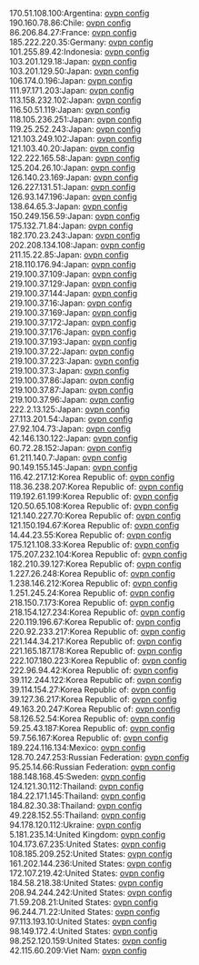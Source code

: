170.51.108.100:Argentina: [ovpn config](vpn/170_51_108_100.ovpn)  
190.160.78.86:Chile: [ovpn config](vpn/190_160_78_86.ovpn)  
86.206.84.27:France: [ovpn config](vpn/86_206_84_27.ovpn)  
185.222.220.35:Germany: [ovpn config](vpn/185_222_220_35.ovpn)  
101.255.89.42:Indonesia: [ovpn config](vpn/101_255_89_42.ovpn)  
103.201.129.18:Japan: [ovpn config](vpn/103_201_129_18.ovpn)  
103.201.129.50:Japan: [ovpn config](vpn/103_201_129_50.ovpn)  
106.174.0.196:Japan: [ovpn config](vpn/106_174_0_196.ovpn)  
111.97.171.203:Japan: [ovpn config](vpn/111_97_171_203.ovpn)  
113.158.232.102:Japan: [ovpn config](vpn/113_158_232_102.ovpn)  
116.50.51.119:Japan: [ovpn config](vpn/116_50_51_119.ovpn)  
118.105.236.251:Japan: [ovpn config](vpn/118_105_236_251.ovpn)  
119.25.252.243:Japan: [ovpn config](vpn/119_25_252_243.ovpn)  
121.103.249.102:Japan: [ovpn config](vpn/121_103_249_102.ovpn)  
121.103.40.20:Japan: [ovpn config](vpn/121_103_40_20.ovpn)  
122.222.165.58:Japan: [ovpn config](vpn/122_222_165_58.ovpn)  
125.204.26.10:Japan: [ovpn config](vpn/125_204_26_10.ovpn)  
126.140.23.169:Japan: [ovpn config](vpn/126_140_23_169.ovpn)  
126.227.131.51:Japan: [ovpn config](vpn/126_227_131_51.ovpn)  
126.93.147.196:Japan: [ovpn config](vpn/126_93_147_196.ovpn)  
138.64.65.3:Japan: [ovpn config](vpn/138_64_65_3.ovpn)  
150.249.156.59:Japan: [ovpn config](vpn/150_249_156_59.ovpn)  
175.132.71.84:Japan: [ovpn config](vpn/175_132_71_84.ovpn)  
182.170.23.243:Japan: [ovpn config](vpn/182_170_23_243.ovpn)  
202.208.134.108:Japan: [ovpn config](vpn/202_208_134_108.ovpn)  
211.15.22.85:Japan: [ovpn config](vpn/211_15_22_85.ovpn)  
218.110.176.94:Japan: [ovpn config](vpn/218_110_176_94.ovpn)  
219.100.37.109:Japan: [ovpn config](vpn/219_100_37_109.ovpn)  
219.100.37.129:Japan: [ovpn config](vpn/219_100_37_129.ovpn)  
219.100.37.144:Japan: [ovpn config](vpn/219_100_37_144.ovpn)  
219.100.37.16:Japan: [ovpn config](vpn/219_100_37_16.ovpn)  
219.100.37.169:Japan: [ovpn config](vpn/219_100_37_169.ovpn)  
219.100.37.172:Japan: [ovpn config](vpn/219_100_37_172.ovpn)  
219.100.37.176:Japan: [ovpn config](vpn/219_100_37_176.ovpn)  
219.100.37.193:Japan: [ovpn config](vpn/219_100_37_193.ovpn)  
219.100.37.22:Japan: [ovpn config](vpn/219_100_37_22.ovpn)  
219.100.37.223:Japan: [ovpn config](vpn/219_100_37_223.ovpn)  
219.100.37.3:Japan: [ovpn config](vpn/219_100_37_3.ovpn)  
219.100.37.86:Japan: [ovpn config](vpn/219_100_37_86.ovpn)  
219.100.37.87:Japan: [ovpn config](vpn/219_100_37_87.ovpn)  
219.100.37.96:Japan: [ovpn config](vpn/219_100_37_96.ovpn)  
222.2.13.125:Japan: [ovpn config](vpn/222_2_13_125.ovpn)  
27.113.201.54:Japan: [ovpn config](vpn/27_113_201_54.ovpn)  
27.92.104.73:Japan: [ovpn config](vpn/27_92_104_73.ovpn)  
42.146.130.122:Japan: [ovpn config](vpn/42_146_130_122.ovpn)  
60.72.28.152:Japan: [ovpn config](vpn/60_72_28_152.ovpn)  
61.211.140.7:Japan: [ovpn config](vpn/61_211_140_7.ovpn)  
90.149.155.145:Japan: [ovpn config](vpn/90_149_155_145.ovpn)  
116.42.217.12:Korea Republic of: [ovpn config](vpn/116_42_217_12.ovpn)  
118.36.238.207:Korea Republic of: [ovpn config](vpn/118_36_238_207.ovpn)  
119.192.61.199:Korea Republic of: [ovpn config](vpn/119_192_61_199.ovpn)  
120.50.65.108:Korea Republic of: [ovpn config](vpn/120_50_65_108.ovpn)  
121.140.227.70:Korea Republic of: [ovpn config](vpn/121_140_227_70.ovpn)  
121.150.194.67:Korea Republic of: [ovpn config](vpn/121_150_194_67.ovpn)  
14.44.23.55:Korea Republic of: [ovpn config](vpn/14_44_23_55.ovpn)  
175.121.108.33:Korea Republic of: [ovpn config](vpn/175_121_108_33.ovpn)  
175.207.232.104:Korea Republic of: [ovpn config](vpn/175_207_232_104.ovpn)  
182.210.39.127:Korea Republic of: [ovpn config](vpn/182_210_39_127.ovpn)  
1.227.26.248:Korea Republic of: [ovpn config](vpn/1_227_26_248.ovpn)  
1.238.146.212:Korea Republic of: [ovpn config](vpn/1_238_146_212.ovpn)  
1.251.245.24:Korea Republic of: [ovpn config](vpn/1_251_245_24.ovpn)  
218.150.7.173:Korea Republic of: [ovpn config](vpn/218_150_7_173.ovpn)  
218.154.127.234:Korea Republic of: [ovpn config](vpn/218_154_127_234.ovpn)  
220.119.196.67:Korea Republic of: [ovpn config](vpn/220_119_196_67.ovpn)  
220.92.233.217:Korea Republic of: [ovpn config](vpn/220_92_233_217.ovpn)  
221.144.34.217:Korea Republic of: [ovpn config](vpn/221_144_34_217.ovpn)  
221.165.187.178:Korea Republic of: [ovpn config](vpn/221_165_187_178.ovpn)  
222.107.180.223:Korea Republic of: [ovpn config](vpn/222_107_180_223.ovpn)  
222.96.94.42:Korea Republic of: [ovpn config](vpn/222_96_94_42.ovpn)  
39.112.244.122:Korea Republic of: [ovpn config](vpn/39_112_244_122.ovpn)  
39.114.154.27:Korea Republic of: [ovpn config](vpn/39_114_154_27.ovpn)  
39.127.36.217:Korea Republic of: [ovpn config](vpn/39_127_36_217.ovpn)  
49.163.20.247:Korea Republic of: [ovpn config](vpn/49_163_20_247.ovpn)  
58.126.52.54:Korea Republic of: [ovpn config](vpn/58_126_52_54.ovpn)  
59.25.43.187:Korea Republic of: [ovpn config](vpn/59_25_43_187.ovpn)  
59.7.56.167:Korea Republic of: [ovpn config](vpn/59_7_56_167.ovpn)  
189.224.116.134:Mexico: [ovpn config](vpn/189_224_116_134.ovpn)  
128.70.247.253:Russian Federation: [ovpn config](vpn/128_70_247_253.ovpn)  
95.25.14.66:Russian Federation: [ovpn config](vpn/95_25_14_66.ovpn)  
188.148.168.45:Sweden: [ovpn config](vpn/188_148_168_45.ovpn)  
124.121.30.112:Thailand: [ovpn config](vpn/124_121_30_112.ovpn)  
184.22.171.145:Thailand: [ovpn config](vpn/184_22_171_145.ovpn)  
184.82.30.38:Thailand: [ovpn config](vpn/184_82_30_38.ovpn)  
49.228.152.55:Thailand: [ovpn config](vpn/49_228_152_55.ovpn)  
94.178.120.112:Ukraine: [ovpn config](vpn/94_178_120_112.ovpn)  
5.181.235.14:United Kingdom: [ovpn config](vpn/5_181_235_14.ovpn)  
104.173.67.235:United States: [ovpn config](vpn/104_173_67_235.ovpn)  
108.185.209.252:United States: [ovpn config](vpn/108_185_209_252.ovpn)  
161.202.144.236:United States: [ovpn config](vpn/161_202_144_236.ovpn)  
172.107.219.42:United States: [ovpn config](vpn/172_107_219_42.ovpn)  
184.58.218.38:United States: [ovpn config](vpn/184_58_218_38.ovpn)  
208.94.244.242:United States: [ovpn config](vpn/208_94_244_242.ovpn)  
71.59.208.21:United States: [ovpn config](vpn/71_59_208_21.ovpn)  
96.244.71.22:United States: [ovpn config](vpn/96_244_71_22.ovpn)  
97.113.193.10:United States: [ovpn config](vpn/97_113_193_10.ovpn)  
98.149.172.4:United States: [ovpn config](vpn/98_149_172_4.ovpn)  
98.252.120.159:United States: [ovpn config](vpn/98_252_120_159.ovpn)  
42.115.60.209:Viet Nam: [ovpn config](vpn/42_115_60_209.ovpn)  
